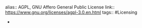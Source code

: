 ---
---

alias:: AGPL, GNU Affero General Public License
link:: https://www.gnu.org/licenses/agpl-3.0.en.html
tags:: #Licensing

-